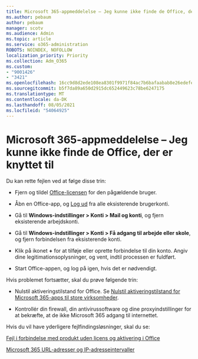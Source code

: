 ```yaml
---
title: Microsoft 365-appmeddelelse – Jeg kunne ikke finde de Office, der er knyttet til
ms.author: pebaum
author: pebaum
manager: scotv
ms.audience: Admin
ms.topic: article
ms.service: o365-administration
ROBOTS: NOINDEX, NOFOLLOW
localization_priority: Priority
ms.collection: Adm_O365
ms.custom:
- "9001426"
- "3421"
ms.openlocfilehash: 16cc9d8d2ede108ea8301f9971f84ac7b6bafaabab8e26edefe15acf66783339
ms.sourcegitcommit: b5f7da89a650d2915dc652449623c78be6247175
ms.translationtype: MT
ms.contentlocale: da-DK
ms.lasthandoff: 08/05/2021
ms.locfileid: "54064925"
---
```

# <a name="microsoft-365-apps-message---couldnt-find-office-licenses-associated"></a>Microsoft 365-appmeddelelse – Jeg kunne ikke finde de Office, der er knyttet til

Du kan rette fejlen ved at følge disse trin:

- Fjern og tildel [Office-licensen](https://docs.microsoft.com/microsoft-365/admin/manage/assign-licenses-to-users) for den pågældende bruger.

- Åbn en Office-app, og [Log ud](https://support.office.com/article/sign-out-of-office-5a20dc11-47e9-4b6f-945d-478cb6d92071) fra alle eksisterende brugerkonti.

- Gå til **Windows-indstillinger > Konti > Mail og konti**, og fjern eksisterende arbejdskonti.

- Gå til **Windows-indstillinger > Konti > Få adgang til arbejde eller skole**, og fjern forbindelsen fra eksisterende konti.

- Klik på ikonet **+** for at tilføje eller oprette forbindelse til din konto. Angiv dine legitimationsoplysninger, og vent, indtil processen er fuldført.

- Start Office-appen, og log på igen, hvis det er nødvendigt.

Hvis problemet fortsætter, skal du prøve følgende trin:

- Nulstil aktiveringstilstand for Office. Se [Nulstil aktiveringstilstand for Microsoft 365-apps til store virksomheder](https://docs.microsoft.com/office365/troubleshoot/activation/reset-office-365-proplus-activation-state).

- Kontrollér din firewall, din antivirussoftware og dine proxyindstillinger for at bekræfte, at de ikke Microsoft 365 adgang til internettet. 

Hvis du vil have yderligere fejlfindingsløsninger, skal du se:

[Fejl i forbindelse med produkt uden licens og aktivering i Office](https://support.office.com/Article/0d23d3c0-c19c-4b2f-9845-5344fedc4380?wt.mc_id=Alchemy_ClientDIA)

[Microsoft 365 URL-adresser og IP-adresseintervaller](https://docs.microsoft.com/office365/enterprise/urls-and-ip-address-ranges)
